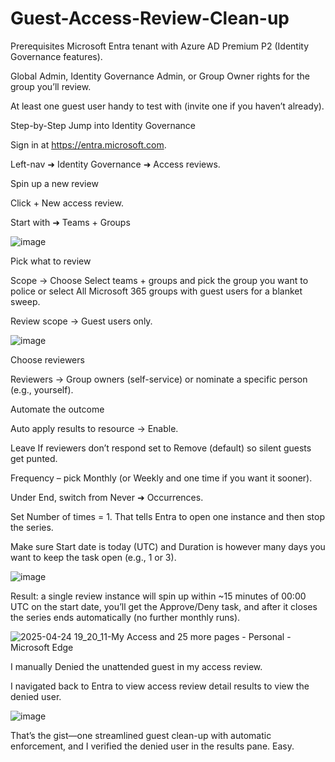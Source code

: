 # Guest-Access-Review-Clean-up

Prerequisites
Microsoft Entra tenant with Azure AD Premium P2 (Identity Governance features).

Global Admin, Identity Governance Admin, or Group Owner rights for the group you’ll review.

At least one guest user handy to test with (invite one if you haven’t already).


Step-by-Step
Jump into Identity Governance

Sign in at https://entra.microsoft.com.

Left-nav ➜ Identity Governance ➜ Access reviews.

Spin up a new review

Click + New access review.

Start with ➜ Teams + Groups 

![image](https://github.com/user-attachments/assets/ad8663fd-cecb-4345-95a4-befb16f45448)

Pick what to review

Scope → Choose Select teams + groups and pick the group you want to police or select All Microsoft 365 groups with guest users for a blanket sweep.

Review scope → Guest users only.

![image](https://github.com/user-attachments/assets/6a970a59-ca68-4108-a3bc-f8ac37060dcb)


Choose reviewers

Reviewers → Group owners (self-service) or nominate a specific person (e.g., yourself).

Automate the outcome

Auto apply results to resource → Enable.

Leave If reviewers don’t respond set to Remove (default) so silent guests get punted.

Frequency – pick Monthly (or Weekly and one time if you want it sooner).

Under End, switch from Never ➜ Occurrences.

Set Number of times = 1.
That tells Entra to open one instance and then stop the series.

Make sure Start date is today (UTC) and Duration is however many days you want to keep the task open (e.g., 1 or 3).

![image](https://github.com/user-attachments/assets/e58b8773-2c38-4c19-9ac5-b38b8647f565)

Result: a single review instance will spin up within ~15 minutes of 00:00 UTC on the start date, you’ll get the Approve/Deny task, and after it closes the series ends automatically (no further monthly runs).

![2025-04-24 19_20_11-My Access and 25 more pages - Personal - Microsoft​ Edge](https://github.com/user-attachments/assets/ac7ded86-e5f0-40cb-a561-fdfeff1fd297)

I manually Denied the unattended guest in my access review.

I navigated back to Entra to view access review detail results to view the denied user.

![image](https://github.com/user-attachments/assets/9b2b629e-9869-4a3c-9faf-54173f144376)

That’s the gist—one streamlined guest clean-up with automatic enforcement, and I verified the denied user in the results pane. Easy.

